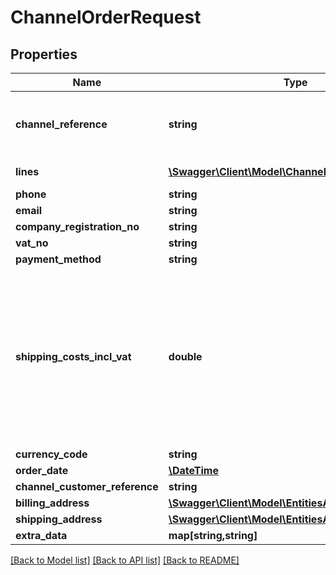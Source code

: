 # ChannelOrderRequest

## Properties
Name | Type | Description | Notes
------------ | ------------- | ------------- | -------------
**channel_reference** | **string** | The unique order reference used by the Channel | 
**lines** | [**\Swagger\Client\Model\ChannelOrderLineRequest[]**](ChannelOrderLineRequest.md) | The order lines | 
**phone** | **string** |  | [optional] 
**email** | **string** |  | 
**company_registration_no** | **string** |  | [optional] 
**vat_no** | **string** |  | [optional] 
**payment_method** | **string** |  | 
**shipping_costs_incl_vat** | **double** | The shipping fee including VAT  (in the tenant&#39;s base currency calculated using the exchange rate at the time of ordering). | 
**currency_code** | **string** |  | 
**order_date** | [**\DateTime**](\DateTime.md) |  | 
**channel_customer_reference** | **string** |  | [optional] 
**billing_address** | [**\Swagger\Client\Model\EntitiesAddressModels**](EntitiesAddressModels.md) |  | 
**shipping_address** | [**\Swagger\Client\Model\EntitiesAddressModels**](EntitiesAddressModels.md) |  | 
**extra_data** | **map[string,string]** |  | [optional] 

[[Back to Model list]](../README.md#documentation-for-models) [[Back to API list]](../README.md#documentation-for-api-endpoints) [[Back to README]](../README.md)


